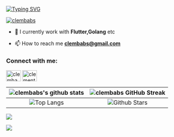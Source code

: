 [![Typing SVG](https://readme-typing-svg.herokuapp.com?size=40&duration=3000&multiline=true&width=900&height=200&lines=Hi%2C+I'm+Babaniyi+Clement+%E2%9C%8C%EF%B8%8F%E2%9C%8C%EF%B8%8F%E2%9C%8C%EF%B8%8F;I'm+a+Software+Engineer+from+Nigeria)](https://git.io/typing-svg)


<!-- ![phuocantd snake gif](https://github.com/clembabs/phuocantd/blob/snake/github-contribution-grid-snake.svg) -->

<p align="left"> <a href="https://twitter.com/ClemBabs" target="blank"><img src="https://img.shields.io/twitter/follow/clembabs?logo=twitter&style=for-the-badge" alt="clembabs" /></a> </p>




- 🔭 I currently work with **Flutter,Golang** etc

- 📫 How to reach me **clembabs@gmail.com**



<h3 align="left">Connect with me:</h3>
<p align="left">
<a href="https://twitter.com/clembabs" target="blank"><img align="center" src="https://raw.githubusercontent.com/rahuldkjain/github-profile-readme-generator/master/src/images/icons/Social/twitter.svg" alt="clembabs" height="30" width="40" /></a>
<a href="https://linkedin.com/in/clement-babaniyi-59165518b/" target="blank"><img align="center" src="https://raw.githubusercontent.com/rahuldkjain/github-profile-readme-generator/master/src/images/icons/Social/linked-in-alt.svg" alt="clement-babaniyi-59165518b/" height="30" width="40" /></a>

| <div align="center">![clembabs's github stats](https://github-readme-stats.vercel.app/api?username=clembabs&show_icons=true&theme=react) </div>            | <div align="center">![clembabs GitHub Streak](https://github-readme-streak-stats.herokuapp.com/?user=clembabs&theme=react) </div>                                                                                                          |
| --------------------------------------------------------------------------------------------------------------------------------- | ----------------------------------------------------------------------------------------------------------------------------------------------------------------------------------------------------------------- |
| <div align="center">![Top Langs](https://github-readme-stats.vercel.app/api/top-langs/?username=clembabs&langs_count=8&theme=react&layout=compact)</div> | <div align="center">![Github Stars](https://github-readme-stats.vercel.app/api?username=clembabs&show_icons=true&locale=en&count_private=true&hide_rank=true&custom_title=My%20GitHub%20Stats&disable_animations=true&theme=react) </div>|


<img src="https://github-profile-trophy.vercel.app/?username=clembabs&theme=algolia&column=9&margin-w=5" />

<div align="left">

![](https://komarev.com/ghpvc/?username=clembabs&label=PROFILE+VIEWS&style=for-the-badge&color=brightgreen)
</div>  

</p>
